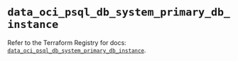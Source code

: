 # `data_oci_psql_db_system_primary_db_instance`

Refer to the Terraform Registry for docs: [`data_oci_psql_db_system_primary_db_instance`](https://registry.terraform.io/providers/hashicorp/oci/7.19.0/docs/data-sources/psql_db_system_primary_db_instance).
